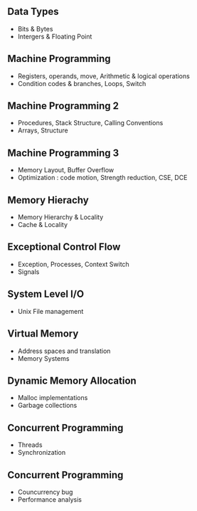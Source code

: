 ## Data Types
- Bits & Bytes
- Intergers & Floating Point

## Machine Programming
- Registers, operands, move, Arithmetic & logical operations
- Condition codes & branches, Loops, Switch

## Machine Programming 2
- Procedures, Stack Structure, Calling Conventions
- Arrays, Structure

## Machine Programming 3
- Memory Layout, Buffer Overflow
- Optimization : code motion, Strength reduction, CSE, DCE

## Memory Hierachy
- Memory Hierarchy & Locality
- Cache & Locality

## Exceptional Control Flow
- Exception, Processes, Context Switch
- Signals

## System Level I/O
- Unix File management

## Virtual Memory
- Address spaces and translation
- Memory Systems

## Dynamic Memory Allocation
- Malloc implementations
- Garbage collections

## Concurrent Programming
- Threads
- Synchronization

## Concurrent Programming
- Councurrency bug
- Performance analysis
